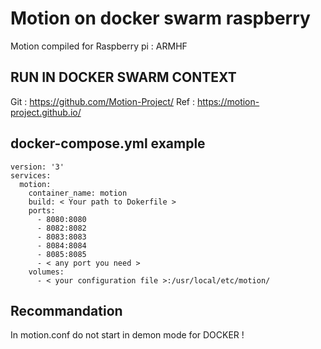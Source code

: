 # Motion on docker swarm raspberry

Motion compiled for Raspberry pi : ARMHF

## RUN IN DOCKER SWARM CONTEXT

Git : https://github.com/Motion-Project/
Ref : https://motion-project.github.io/

## docker-compose.yml example

	version: '3'
	services:
	  motion:
		container_name: motion
		build: < Your path to Dokerfile >
		ports:
		  - 8080:8080
		  - 8082:8082
		  - 8083:8083
		  - 8084:8084
		  - 8085:8085
		  - < any port you need >
		volumes:
		  - < your configuration file >:/usr/local/etc/motion/

## Recommandation

In motion.conf do not start in demon mode for DOCKER !
